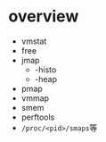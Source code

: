 # overview



* vmstat
* free
* jmap
  * -histo
  * -heap
* pmap
* vmmap
* smem
* perftools
* `/proc/<pid>/smaps`等



